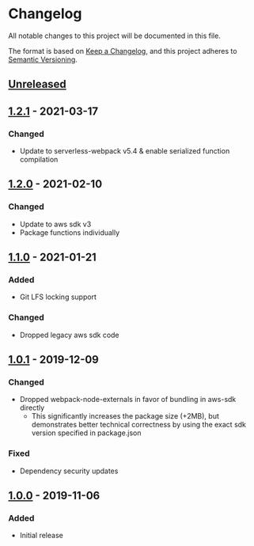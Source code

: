 # Changelog

All notable changes to this project will be documented in this file.

The format is based on [Keep a Changelog](https://keepachangelog.com/en/1.0.0/),
and this project adheres to [Semantic Versioning](https://semver.org/spec/v2.0.0.html).

## [Unreleased]

## [1.2.1] - 2021-03-17
### Changed
- Update to serverless-webpack v5.4 & enable serialized function compilation

## [1.2.0] - 2021-02-10
### Changed
- Update to aws sdk v3
- Package functions individually

## [1.1.0] - 2021-01-21
### Added
- Git LFS locking support

### Changed
- Dropped legacy aws sdk code

## [1.0.1] - 2019-12-09
### Changed
- Dropped webpack-node-externals in favor of bundling in aws-sdk directly
  - This significantly increases the package size (+2MB), but demonstrates better technical correctness by using the exact sdk version specified in package.json

### Fixed
- Dependency security updates

## [1.0.0] - 2019-11-06
### Added
- Initial release

[Unreleased]: https://github.com/troyready/git-lfs-s3/compare/v1.2.1...HEAD
[1.2.1]: https://github.com/troyready/git-lfs-s3/compare/v1.2.0...v1.2.1
[1.2.0]: https://github.com/troyready/git-lfs-s3/compare/v1.1.0...v1.2.0
[1.1.0]: https://github.com/troyready/git-lfs-s3/compare/v1.0.1...v1.1.0
[1.0.1]: https://github.com/troyready/git-lfs-s3/compare/v1.0.0...v1.0.1
[1.0.0]: https://github.com/troyready/git-lfs-s3/releases/tag/v1.0.0
